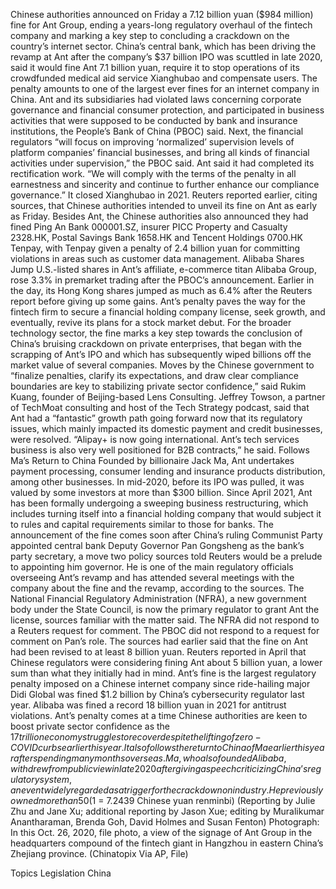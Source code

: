 Chinese authorities announced on Friday a 7.12 billion yuan ($984 million) fine for Ant Group, ending a years-long regulatory overhaul of the fintech company and marking a key step to concluding a crackdown on the country’s internet sector.
China’s central bank, which has been driving the revamp at Ant after the company’s $37 billion IPO was scuttled in late 2020, said it would fine Ant 7.1 billion yuan, require it to stop operations of its crowdfunded medical aid service Xianghubao and compensate users.
The penalty amounts to one of the largest ever fines for an internet company in China.
Ant and its subsidiaries had violated laws concerning corporate governance and financial consumer protection, and participated in business activities that were supposed to be conducted by bank and insurance institutions, the People’s Bank of China (PBOC) said.
Next, the financial regulators “will focus on improving ‘normalized’ supervision levels of platform companies’ financial businesses, and bring all kinds of financial activities under supervision,” the PBOC said.
Ant said it had completed its rectification work. “We will comply with the terms of the penalty in all earnestness and sincerity and continue to further enhance our compliance governance.” It closed Xianghubao in 2021.
Reuters reported earlier, citing sources, that Chinese authorities intended to unveil its fine on Ant as early as Friday.
Besides Ant, the Chinese authorities also announced they had fined Ping An Bank 000001.SZ, insurer PICC Property and Casualty 2328.HK, Postal Savings Bank 1658.HK and Tencent Holdings 0700.HK Tenpay, with Tenpay given a penalty of 2.4 billion yuan for committing violations in areas such as customer data management.
Alibaba Shares Jump
U.S.-listed shares in Ant’s affiliate, e-commerce titan Alibaba Group, rose 3.3% in premarket trading after the PBOC’s announcement. Earlier in the day, its Hong Kong shares jumped as much as 6.4% after the Reuters report before giving up some gains.
Ant’s penalty paves the way for the fintech firm to secure a financial holding company license, seek growth, and eventually, revive its plans for a stock market debut.
For the broader technology sector, the fine marks a key step towards the conclusion of China’s bruising crackdown on private enterprises, that began with the scrapping of Ant’s IPO and which has subsequently wiped billions off the market value of several companies.
Moves by the Chinese government to “finalize penalties, clarify its expectations, and draw clear compliance boundaries are key to stabilizing private sector confidence,” said Rukim Kuang, founder of Beijing-based Lens Consulting.
Jeffrey Towson, a partner of TechMoat consulting and host of the Tech Strategy podcast, said that Ant had a “fantastic” growth path going forward now that its regulatory issues, which mainly impacted its domestic payment and credit businesses, were resolved.
“Alipay+ is now going international. Ant’s tech services business is also very well positioned for B2B contracts,” he said.
Follows Ma’s Return to China
Founded by billionaire Jack Ma, Ant undertakes payment processing, consumer lending and insurance products distribution, among other businesses. In mid-2020, before its IPO was pulled, it was valued by some investors at more than $300 billion.
Since April 2021, Ant has been formally undergoing a sweeping business restructuring, which includes turning itself into a financial holding company that would subject it to rules and capital requirements similar to those for banks.
The announcement of the fine comes soon after China’s ruling Communist Party appointed central bank Deputy Governor Pan Gongsheng as the bank’s party secretary, a move two policy sources told Reuters would be a prelude to appointing him governor.
He is one of the main regulatory officials overseeing Ant’s revamp and has attended several meetings with the company about the fine and the revamp, according to the sources.
The National Financial Regulatory Administration (NFRA), a new government body under the State Council, is now the primary regulator to grant Ant the license, sources familiar with the matter said.
The NFRA did not respond to a Reuters request for comment. The PBOC did not respond to a request for comment on Pan’s role.
The sources had earlier said that the fine on Ant had been revised to at least 8 billion yuan. Reuters reported in April that Chinese regulators were considering fining Ant about 5 billion yuan, a lower sum than what they initially had in mind.
Ant’s fine is the largest regulatory penalty imposed on a Chinese internet company since ride-hailing major Didi Global was fined $1.2 billion by China’s cybersecurity regulator last year.
Alibaba was fined a record 18 billion yuan in 2021 for antitrust violations.
Ant’s penalty comes at a time Chinese authorities are keen to boost private sector confidence as the $17 trillion economy struggles to recover despite the lifting of zero-COVID curbs earlier this year.
It also follows the return to China of Ma earlier this year after spending many months overseas. Ma, who also founded Alibaba, withdrew from public view in late 2020 after giving a speech criticizing China’s regulatory system, an event widely regarded as a trigger for the crackdown on industry.
He previously owned more than 50% of the voting rights at Ant, but in January it said he would give up control of the company as part of the revamp.
($1 = 7.2439 Chinese yuan renminbi)
(Reporting by Julie Zhu and Jane Xu; additional reporting by Jason Xue; editing by Muralikumar Anantharaman, Brenda Goh, David Holmes and Susan Fenton)
Photograph: In this Oct. 26, 2020, file photo, a view of the signage of Ant Group in the headquarters compound of the fintech giant in Hangzhou in eastern China’s Zhejiang province. (Chinatopix Via AP, File)

Topics
Legislation
China
